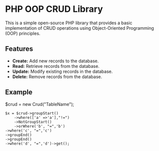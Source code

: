 # PHP OOP CRUD Library

This is a simple open-source PHP library that provides a basic implementation of CRUD operations using Object-Oriented Programming (OOP) principles.

## Features

- **Create:** Add new records to the database.
- **Read:** Retrieve records from the database.
- **Update:** Modify existing records in the database.
- **Delete:** Remove records from the database.


## Example

$crud = new Crud("TableName");

    $x = $crud->groupStart()
        ->where(['a' =>'a'],"!=")
        ->NotGroupStart()
        ->orWhere('b', "=",'b')
    ->where('c', "=",'c')
    ->groupEnd()
    ->groupEnd()
    ->where('d', "=",'d')->get();